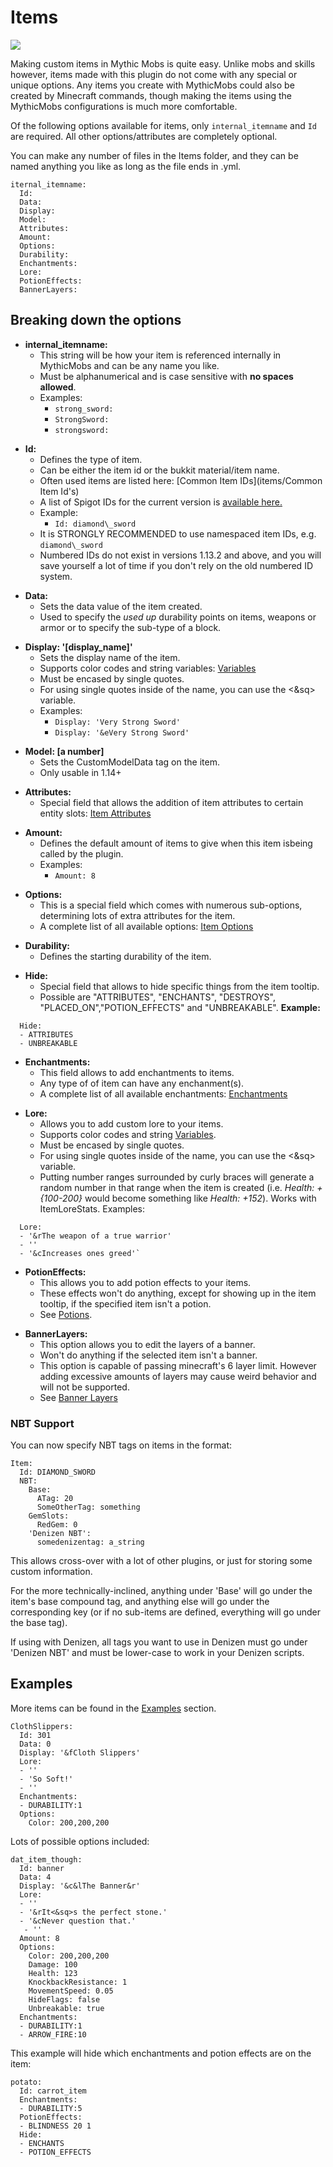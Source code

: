 Items
=====

![](http://fs5.directupload.net/images/160306/or6m6n2s.jpg)

Making custom items in Mythic Mobs is quite easy. Unlike mobs and skills however, items made with this plugin do not come with any special or unique options. Any items you create with MythicMobs could also be created by Minecraft commands, though making the items using the MythicMobs configurations is much more comfortable.

Of the following options available for items, only ```internal_itemname``` and ```Id``` are required. All other options/attributes are completely optional.

You can make any number of files in the Items folder, and they can be
named anything you like as long as the file ends in .yml.
```
iternal_itemname:
  Id:
  Data:
  Display:
  Model:
  Attributes:
  Amount:
  Options:
  Durability:
  Enchantments:
  Lore:
  PotionEffects:
  BannerLayers:
```
Breaking down the options
-------------------------

-   **internal\_itemname:**
    -   This string will be how your item is referenced internally in MythicMobs and can be any name you like.
    -   Must be alphanumerical and is case sensitive with **no spaces allowed**.
    -   Examples:
        -   ```strong_sword:```
        -   ```StrongSword:```
        -   ```strongsword:```

<!-- -->

-   **Id:**
    -   Defines the type of item.
    -   Can be either the item id or the bukkit material/item name.
    -   Often used items are listed here: [Common Item IDs](items/Common Item Id's)
    -   A list of Spigot IDs for the current version is [available here.](https://hub.spigotmc.org/javadocs/spigot/org/bukkit/Material.html)
    -   Example:
        -   ```Id: diamond\_sword```
    -   It is STRONGLY RECOMMENDED to use namespaced item IDs, e.g. ```diamond\_sword```
    -   Numbered IDs do not exist in versions 1.13.2 and above, and you will save yourself a lot of time if you don't rely on the old numbered ID system.

<!-- -->

-   **Data:**
    -   Sets the data value of the item created.
    -   Used to specify the *used up* durability points on items, weapons or armor or to specify the sub-type of a block.

<!-- -->

-   **Display: '\[display\_name\]'**
    -   Sets the display name of the item.
    -   Supports color codes and string variables: [Variables](/skills/stringvariables)
    -   Must be encased by single quotes.
    -   For using single quotes inside of the name, you can use the &lt;&sq&gt; variable.
    -   Examples:
        -   ```Display: 'Very Strong Sword'```
        -   ```Display: '&eVery Strong Sword'```
<!-- -->
-   **Model: \[a number\]**
    -   Sets the CustomModelData tag on the item.
    -   Only usable in 1.14+
<!-- -->
-   **Attributes:**
    -   Special field that allows the addition of item attributes to certain entity slots: [Item Attributes](/databases/items/attributes)

<!-- -->

-   **Amount:**
    -   Defines the default amount of items to give when this item isbeing called by the plugin.
    -   Examples:
        -   ```Amount: 8```

<!-- -->

-   **Options:**
    -   This is a special field which comes with numerous sub-options, determining lots of extra attributes for the item.
    -   A complete list of all available options: [Item Options](/databases/items/options)

<!-- -->

-   **Durability:**
    -   Defines the starting durability of the item.

<!-- -->

-   **Hide:**
    -   Special field that allows to hide specific things from the item tooltip.
    -   Possible are "ATTRIBUTES", "ENCHANTS", "DESTROYS", "PLACED\_ON","POTION\_EFFECTS" and "UNBREAKABLE".
**Example:**
```
  Hide:
  - ATTRIBUTES
  - UNBREAKABLE
```

<!-- -->

-   **Enchantments:**
    -   This field allows to add enchantments to items.
    -   Any type of of item can have any enchanment(s).
    -   A complete list of all available enchantments: [Enchantments](/Items/Enchantments)

<!-- -->

-   **Lore:**
    -   Allows you to add custom lore to your items.
    -   Supports color codes and string [Variables](/skills/stringvariables).
    -   Must be encased by single quotes.
    -   For using single quotes inside of the name, you can use the &lt;&sq&gt; variable.
    -   Putting number ranges surrounded by curly braces will generate a random number in that range when the item is created (i.e. *Health: +{100-200}* would become something like *Health: +152*). Works with ItemLoreStats.
Examples:
```
  Lore:
  - '&rThe weapon of a true warrior'
  - ''
  - '&cIncreases ones greed'`
```
<!-- -->

-   **PotionEffects:**
    -   This allows you to add potion effects to your items.
    -   These effects won't do anything, except for showing up in the item tooltip, if the specified item isn't a potion.
    -   See [Potions](/databases/items/potions).

<!-- -->

-   **BannerLayers:**
    -   This option allows you to edit the layers of a banner.
    -   Won't do anything if the selected item isn't a banner.
    -   This option is capable of passing minecraft's 6 layer limit. However adding excessive amounts of layers may cause weird behavior and will not be supported.
    -   See [Banner Layers](/databases/items/bannerlayers)

### NBT Support

You can now specify NBT tags on items in the format:
```
Item:
  Id: DIAMOND_SWORD
  NBT:
    Base:
      ATag: 20
      SomeOtherTag: something
    GemSlots:
      RedGem: 0
    'Denizen NBT':
      somedenizentag: a_string
```

This allows cross-over with a lot of other plugins, or just for storing
some custom information.

For the more technically-inclined, anything under 'Base' will go under the item's base compound tag, and anything else will go under the corresponding key (or if no sub-items are defined, everything will go under the base tag).

If using with Denizen, all tags you want to use in Denizen must go under 'Denizen NBT' and must be lower-case to work in your Denizen scripts.

Examples
--------

More items can be found in the [Examples](/examples) section.
```
ClothSlippers:
  Id: 301
  Data: 0
  Display: '&fCloth Slippers'
  Lore:
  - ''
  - 'So Soft!'
  - ''
  Enchantments:
  - DURABILITY:1
  Options:
    Color: 200,200,200
```
Lots of possible options included:
```
dat_item_though:
  Id: banner
  Data: 4
  Display: '&c&lThe Banner&r'
  Lore:
  - ''
  - '&rIt<&sq>s the perfect stone.'
  - '&cNever question that.'
   - ''
  Amount: 8
  Options:
    Color: 200,200,200
    Damage: 100
    Health: 123
    KnockbackResistance: 1
    MovementSpeed: 0.05
    HideFlags: false
    Unbreakable: true
  Enchantments:
  - DURABILITY:1
  - ARROW_FIRE:10
```
This example will hide which enchantments and potion effects are on the
item:
```
potato:
  Id: carrot_item
  Enchantments:
  - DURABILITY:5
  PotionEffects:
  - BLINDNESS 20 1
  Hide:
  - ENCHANTS
  - POTION_EFFECTS
```
